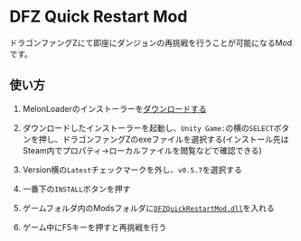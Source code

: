 # DFZ Quick Restart Mod
ドラゴンファングZにて即座にダンジョンの再挑戦を行うことが可能になるModです。

## 使い方
1. MelonLoaderのインストーラーを[ダウンロードする](https://github.com/LavaGang/MelonLoader.Installer/releases/latest/download/MelonLoader.Installer.exe)

2. ダウンロードしたインストーラーを起動し、`Unity Game:`の横の`SELECT`ボタンを押し、ドラゴンファングZのexeファイルを選択する(インストール先はSteam内でプロパティ→ローカルファイルを閲覧などで確認できる)

3. Version横の`Latest`チェックマークを外し、`v0.5.7`を選択する

4. 一番下の`INSTALL`ボタンを押す

5. ゲームフォルダ内のModsフォルダに[`DFZQuickRestartMod.dll`](https://github.com/yagamuu/speedrun/blob/master/DragonFangZ/Mod/DFZQuickRestartMod/DFZQuickRestartMod.dll)を入れる

6. ゲーム中にF5キーを押すと再挑戦を行う
